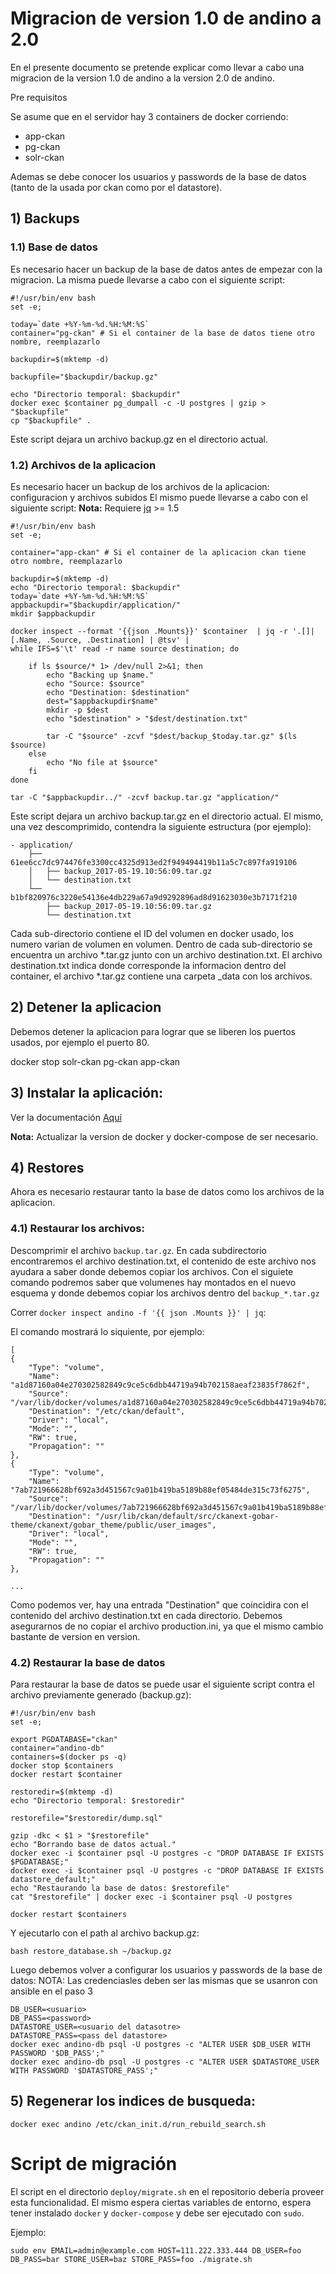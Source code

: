 # Migracion de version 1.0 de andino a 2.0

En el presente documento se pretende explicar como llevar a cabo una migracion de la version 1.0 de andino a la version 2.0 de andino.

Pre requisitos

Se asume que en el servidor hay 3 containers de docker corriendo:

- app-ckan
- pg-ckan
- solr-ckan

Ademas se debe conocer los usuarios y passwords de la base de datos (tanto de la usada por ckan como por el datastore).

## 1) Backups

### 1.1) Base de datos

Es necesario hacer un backup de la base de datos antes de empezar con la migracion. La misma puede llevarse a cabo con el siguiente script:

    #!/usr/bin/env bash
    set -e;

    today=`date +%Y-%m-%d.%H:%M:%S`
    container="pg-ckan" # Si el container de la base de datos tiene otro nombre, reemplazarlo

    backupdir=$(mktemp -d)

    backupfile="$backupdir/backup.gz"

    echo "Directorio temporal: $backupdir"
    docker exec $container pg_dumpall -c -U postgres | gzip > "$backupfile"
    cp "$backupfile" .

Este script dejara un archivo backup.gz en el directorio actual.

### 1.2) Archivos de la aplicacion

Es necesario hacer un backup de los archivos de la aplicacion: configuracion y archivos subidos El mismo puede llevarse a cabo con el siguiente script:
**Nota:** Requiere [jq](https://stedolan.github.io/jq/) >= 1.5

    #!/usr/bin/env bash
    set -e;

    container="app-ckan" # Si el container de la aplicacion ckan tiene otro nombre, reemplazarlo

    backupdir=$(mktemp -d)
    echo "Directorio temporal: $backupdir"
    today=`date +%Y-%m-%d.%H:%M:%S`
    appbackupdir="$backupdir/application/"
    mkdir $appbackupdir

    docker inspect --format '{{json .Mounts}}' $container  | jq -r '.[]|[.Name, .Source, .Destination] | @tsv' |
    while IFS=$'\t' read -r name source destination; do

        if ls $source/* 1> /dev/null 2>&1; then
            echo "Backing up $name."
            echo "Source: $source"
            echo "Destination: $destination"
            dest="$appbackupdir$name"
            mkdir -p $dest
            echo "$destination" > "$dest/destination.txt"

            tar -C "$source" -zcvf "$dest/backup_$today.tar.gz" $(ls $source)
        else
            echo "No file at $source"
        fi
    done

    tar -C "$appbackupdir../" -zcvf backup.tar.gz "application/"

Este script dejara un archivo backup.tar.gz en el directorio actual. El mismo, una vez descomprimido, contendra la siguiente estructura (por ejemplo):


    - application/
        ├── 61ee6cc7dc974476fe3300cc4325d913ed2f949494419b11a5c7c897fa919106
        │   ├── backup_2017-05-19.10:56:09.tar.gz
        │   └── destination.txt
        └── b1bf820976c3220e54136e4db229a67a9d9292896ad8d91623030e3b7171f210
            ├── backup_2017-05-19.10:56:09.tar.gz
            └── destination.txt

Cada sub-directorio contiene el ID del volumen en docker usado, los numero varian de volumen en volumen. Dentro de cada sub-directorio se encuentra un archivo *.tar.gz junto con un archivo destination.txt. El archivo destination.txt indica donde corresponde la informacion dentro del container, el archivo *.tar.gz contiene una carpeta _data con los archivos.

## 2) Detener la aplicacion

Debemos detener la aplicacion para lograr que se liberen los puertos usados, por ejemplo el puerto 80.

docker stop solr-ckan pg-ckan app-ckan

## 3) Instalar la aplicación:

Ver la documentación [Aquí](http://portal-andino.readthedocs.io/es/master/setup/install/)

**Nota:** Actualizar la version de docker y docker-compose de ser necesario.

## 4) Restores

Ahora es necesario restaurar tanto la base de datos como los archivos de la aplicacion.

### 4.1) Restaurar los archivos:

Descomprimir el archivo `backup.tar.gz`. En cada subdirectorio encontraremos el archivo destination.txt, el contenido de este archivo nos ayudara a saber donde debemos copiar los archivos. Con el siguiete comando podremos saber que volumenes hay montados en el nuevo esquema y donde debemos copiar los archivos dentro del `backup_*.tar.gz`

Correr `docker inspect andino -f '{{ json .Mounts }}' | jq`:

El comando mostrará lo siquiente, por ejemplo:

    [
    {
        "Type": "volume",
        "Name": "a1d87160a04e270302582849c9ce5c6dbb44719a94b702158aeaf23835f7862f",
        "Source": "/var/lib/docker/volumes/a1d87160a04e270302582849c9ce5c6dbb44719a94b702158aeaf23835f7862f/_data",
        "Destination": "/etc/ckan/default",
        "Driver": "local",
        "Mode": "",
        "RW": true,
        "Propagation": ""
    },
    {
        "Type": "volume",
        "Name": "7ab721966628bf692a3d451567c9a01b419ba5189b88ef05484de315c73f6275",
        "Source": "/var/lib/docker/volumes/7ab721966628bf692a3d451567c9a01b419ba5189b88ef05484de315c73f6275/_data",
        "Destination": "/usr/lib/ckan/default/src/ckanext-gobar-theme/ckanext/gobar_theme/public/user_images",
        "Driver": "local",
        "Mode": "",
        "RW": true,
        "Propagation": ""
    },

    ...

Como podemos ver, hay una entrada "Destination" que coincidira con el contenido del archivo destination.txt en cada directorio. Debemos asegurarnos de no copiar el archivo production.ini, ya que el mismo cambio bastante de version en version.

### 4.2) Restaurar la base de datos

Para restaurar la base de datos se puede usar el siguiente script contra el archivo previamente generado (backup.gz):

    #!/usr/bin/env bash
    set -e;

    export PGDATABASE="ckan"
    container="andino-db"
    containers=$(docker ps -q)
    docker stop $containers
    docker restart $container

    restoredir=$(mktemp -d)
    echo "Directorio temporal: $restoredir"

    restorefile="$restoredir/dump.sql"

    gzip -dkc < $1 > "$restorefile"
    echo "Borrando base de datos actual."
    docker exec -i $container psql -U postgres -c "DROP DATABASE IF EXISTS $PGDATABASE;"
    docker exec -i $container psql -U postgres -c "DROP DATABASE IF EXISTS datastore_default;"
    echo "Restaurando la base de datos: $restorefile"
    cat "$restorefile" | docker exec -i $container psql -U postgres

    docker restart $containers

Y ejecutarlo con el path al archivo backup.gz:

    bash restore_database.sh ~/backup.gz

Luego debemos volver a configurar los usuarios y passwords de la base de datos: NOTA: Las credenciasles deben ser las mismas que se usanron con ansible en el paso 3

    DB_USER=<usuario>
    DB_PASS=<password>
    DATASTORE_USER=<usuario del datasotre>
    DATASTORE_PASS=<pass del datastore>
    docker exec andino-db psql -U postgres -c "ALTER USER $DB_USER WITH PASSWORD '$DB_PASS';"
    docker exec andino-db psql -U postgres -c "ALTER USER $DATASTORE_USER WITH PASSWORD '$DATASTORE_PASS';"


## 5) Regenerar los indices de busqueda:

    docker exec andino /etc/ckan_init.d/run_rebuild_search.sh


# Script de migración

El script en el directorio `deploy/migrate.sh` en el repositorio debería proveer esta funcionalidad.
El mismo espera ciertas variables de entorno, espera tener instalado `docker` y `docker-compose` y debe ser ejecutado con `sudo`.

Ejemplo:


    sudo env EMAIL=admin@example.com HOST=111.222.333.444 DB_USER=foo DB_PASS=bar STORE_USER=baz STORE_PASS=foo ./migrate.sh